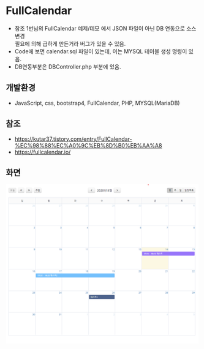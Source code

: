 # FullCalendar
- 참조 1번님의 FullCalendar 예제/데모 에서 JSON 파일이 아닌 DB 연동으로 소스 변경   
  필요에 의해 급하게 만든거라 버그가 있을 수 있음.
- Code에 보면 calendar.sql 파일이 있는데, 이는 MYSQL 테이블 생성 명령이 있음.
- DB연동부분은 DBController.php 부분에 있음.

## 개발환경
- JavaScript, css, bootstrap4, FullCalendar, PHP, MYSQL(MariaDB)

## 참조
- https://kutar37.tistory.com/entry/FullCalendar-%EC%98%88%EC%A0%9C%EB%8D%B0%EB%AA%A8
- https://fullcalendar.io/

## 화면
![Alt text](https://github.com/LeeChiWon/FullCalendar/blob/master/demo.png)
